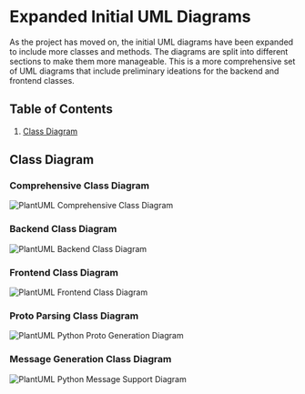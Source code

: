 # Expanded Initial UML Diagrams

As the project has moved on, the initial UML diagrams have been expanded to include more classes and methods.
The diagrams are split into different sections to make them more manageable.
This is a more comprehensive set of UML diagrams that include preliminary ideations for the backend and frontend classes.

## Table of Contents

1. [Class Diagram](#class-diagram)

## Class Diagram

### Comprehensive Class Diagram
![PlantUML Comprehensive Class Diagram](UMLs.moon_poker.moon_poker.png)

### Backend Class Diagram
![PlantUML Backend Class Diagram](UMLs.backend.backend.png)

### Frontend Class Diagram
![PlantUML Frontend Class Diagram](UMLs.frontend.frontend.png)

### Proto Parsing Class Diagram
![PlantUML Python Proto Generation Diagram](UMLs.proto_parsing.proto_parsing.png)

### Message Generation Class Diagram
![PlantUML Python Message Support Diagram](UMLs.message_gen_support.message_gen_support.png)




